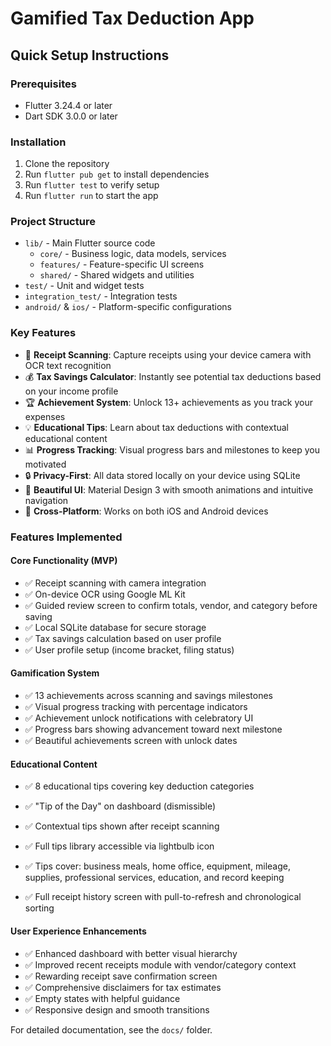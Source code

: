 # Gamified Tax Deduction App

## Quick Setup Instructions

### Prerequisites
- Flutter 3.24.4 or later
- Dart SDK 3.0.0 or later

### Installation
1. Clone the repository
2. Run `flutter pub get` to install dependencies
3. Run `flutter test` to verify setup
4. Run `flutter run` to start the app

### Project Structure
- `lib/` - Main Flutter source code
  - `core/` - Business logic, data models, services
  - `features/` - Feature-specific UI screens
  - `shared/` - Shared widgets and utilities
- `test/` - Unit and widget tests
- `integration_test/` - Integration tests
- `android/` & `ios/` - Platform-specific configurations

### Key Features
- 📸 **Receipt Scanning**: Capture receipts using your device camera with OCR text recognition
- 💰 **Tax Savings Calculator**: Instantly see potential tax deductions based on your income profile
- 🏆 **Achievement System**: Unlock 13+ achievements as you track your expenses
- 💡 **Educational Tips**: Learn about tax deductions with contextual educational content
- 📊 **Progress Tracking**: Visual progress bars and milestones to keep you motivated
- 🔒 **Privacy-First**: All data stored locally on your device using SQLite
- 🎨 **Beautiful UI**: Material Design 3 with smooth animations and intuitive navigation
- 📱 **Cross-Platform**: Works on both iOS and Android devices

### Features Implemented

#### Core Functionality (MVP)
- ✅ Receipt scanning with camera integration
- ✅ On-device OCR using Google ML Kit
- ✅ Guided review screen to confirm totals, vendor, and category before saving
- ✅ Local SQLite database for secure storage
- ✅ Tax savings calculation based on user profile
- ✅ User profile setup (income bracket, filing status)

#### Gamification System
- ✅ 13 achievements across scanning and savings milestones
- ✅ Visual progress tracking with percentage indicators
- ✅ Achievement unlock notifications with celebratory UI
- ✅ Progress bars showing advancement toward next milestone
- ✅ Beautiful achievements screen with unlock dates

#### Educational Content
- ✅ 8 educational tips covering key deduction categories
- ✅ "Tip of the Day" on dashboard (dismissible)
- ✅ Contextual tips shown after receipt scanning
- ✅ Full tips library accessible via lightbulb icon
- ✅ Tips cover: business meals, home office, equipment, mileage, supplies, professional services, education, and record keeping

- ✅ Full receipt history screen with pull-to-refresh and chronological sorting

#### User Experience Enhancements
- ✅ Enhanced dashboard with better visual hierarchy
- ✅ Improved recent receipts module with vendor/category context
- ✅ Rewarding receipt save confirmation screen
- ✅ Comprehensive disclaimers for tax estimates
- ✅ Empty states with helpful guidance
- ✅ Responsive design and smooth transitions

For detailed documentation, see the `docs/` folder.
